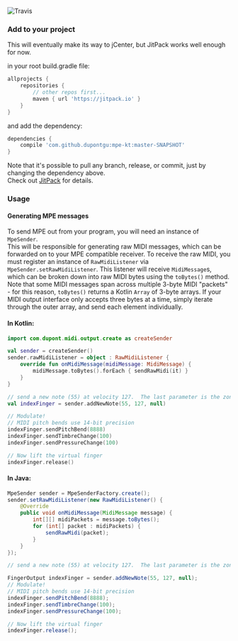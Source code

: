 ![Travis](https://travis-ci.org/dupontgu/mpe-kt.svg?branch=master)

### Add to your project

This will eventually make its way to jCenter, but JitPack works well enough for now.

in your root build.gradle file:
```groovy
allprojects {
    repositories {
		// other repos first...
		maven { url 'https://jitpack.io' }
	}
}
```

and add the dependency:
```groovy
dependencies {
    compile 'com.github.dupontgu:mpe-kt:master-SNAPSHOT'
}
```

Note that it's possible to pull any branch, release, or commit, just by changing the dependency above.  
Check out [JitPack](https://jitpack.io/#dupontgu/mpe-kt/) for details.


### Usage
#### Generating MPE messages

To send MPE out from your program, you will need an instance of `MpeSender`.  
This will be responsible for generating raw MIDI messages, which can be forwarded on
to your MPE compatible receiver.  To receive the raw MIDI, you must register an instance of
`RawMidiListener` via `MpeSender.setRawMidiListener`.  This listener will receive `MidiMessage`s,
which can be broken down into raw MIDI bytes using the `toBytes()` method.  Note that some
MIDI messages span across multiple 3-byte MIDI "packets" - for this reason, `toBytes()`
returns a Kotlin `Array` of 3-byte arrays.  If your MIDI output interface only accepts three
bytes at a time, simply iterate through the outer array, and send each element individually.

#### In Kotlin:
```kotlin
import com.dupont.midi.output.create as createSender

val sender = createSender()
sender.rawMidiListener = object : RawMidiListener {
    override fun onMidiMessage(midiMessage: MidiMessage) {
        midiMessage.toBytes().forEach { sendRawMidi(it) }
    }
}

// send a new note (55) at velocity 127.  The last parameter is the zoneId, if you have multiple MPE Zones
val indexFinger = sender.addNewNote(55, 127, null)

// Modulate!
// MIDI pitch bends use 14-bit precision
indexFinger.sendPitchBend(8888)
indexFinger.sendTimbreChange(100)
indexFinger.sendPressureChange(100)

// Now lift the virtual finger
indexFinger.release()
```

#### In Java:
```java
MpeSender sender = MpeSenderFactory.create();
sender.setRawMidiListener(new RawMidiListener() {
    @Override
    public void onMidiMessage(MidiMessage message) {
        int[][] midiPackets = message.toBytes();
        for (int[] packet : midiPackets) {
            sendRawMidi(packet);
        }
    }
});

// send a new note (55) at velocity 127.  The last parameter is the zoneId, if you have multiple MPE Zones

FingerOutput indexFinger = sender.addNewNote(55, 127, null);
// Modulate!
// MIDI pitch bends use 14-bit precision
indexFinger.sendPitchBend(8888);
indexFinger.sendTimbreChange(100);
indexFinger.sendPressureChange(100);

// Now lift the virtual finger
indexFinger.release();
```